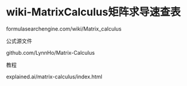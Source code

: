 # wiki-MatrixCalculus矩阵求导速查表






formulasearchengine.com/wiki/Matrix_calculus

公式源文件

github.com/LynnHo/Matrix-Calculus


教程

explained.ai/matrix-calculus/index.html


